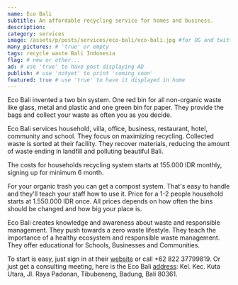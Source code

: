 ```yaml
---
name: Eco Bali
subtitle: An affordable recycling service for homes and business.
description:
category: services
image: /assets/p/posts/services/eco-bali/eco-bali.jpg #for OG and twitter cards
many_pictures: # 'true' or empty
tags: recycle waste Bali Indonesia
flag: # new or other...
ad: # use 'true' to have post displaying AD
publish: # use 'notyet' to print 'coming soon'
featured: true # use 'true' to have it displayed in home
---
```

Eco Bali invented a two bin system. One red bin for all non-organic waste like glass, metal and plastic and one green bin for paper. They provide the bags and collect your waste as often you as you decide.

Eco Bali services household, villa, office, business, restaurant, hotel, community and school. They focus on maximizing recycling. Collected waste is sorted at their facility. They recover materials, reducing the amount of waste ending in landfill and polluting beautiful Bali.

The costs for households recycling system starts at 155.000 IDR monthly, signing up for minimum 6 month.

For your organic trash you can get a compost system. That's easy to handle and they'll teach your staff how to use it. Price for a 1-2 people household starts at 1.550.000 IDR once. All prices depends on how often the bins should be changed and how big your place is.

Eco Bali creates knowledge and awareness about waste and responsible management. They push towards a zero waste lifestyle. They teach the importance of a healthy ecosystem and responsible waste management. They offer educational for Schools, Businesses and Communities.

To start is easy, just sign in at their [website](http://eco-bali.com) or call +62 822 37799819. Or just get a consulting meeting, here is the Eco Bali [address](https://goo.gl/maps/xsFMSpURS7S2): Kel. Kec. Kuta Utara, Jl. Raya Padonan, Tibubeneng, Badung, Bali 80361.
